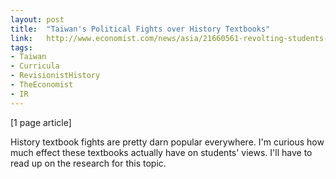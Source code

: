```yaml
---
layout: post
title:  "Taiwan's Political Fights over History Textbooks"
link:   http://www.economist.com/news/asia/21660561-revolting-students-and-their-supporters-bring-government-book-examiner-examined
tags:
- Taiwan
- Curricula
- RevisionistHistory
- TheEconomist
- IR
---
```


[1 page article]

History textbook fights are pretty darn popular everywhere.  I'm curious how much effect these textbooks actually have on students' views.  I'll have to read up on the research for this topic.